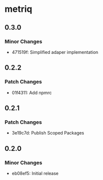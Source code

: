 # metriq

## 0.3.0

### Minor Changes

- 471519f: Simplified adaper implementation

## 0.2.2

### Patch Changes

- 01f4311: Add npmrc

## 0.2.1

### Patch Changes

- 3e19c7d: Publish Scoped Packages

## 0.2.0

### Minor Changes

- eb08ef5: Initial release
